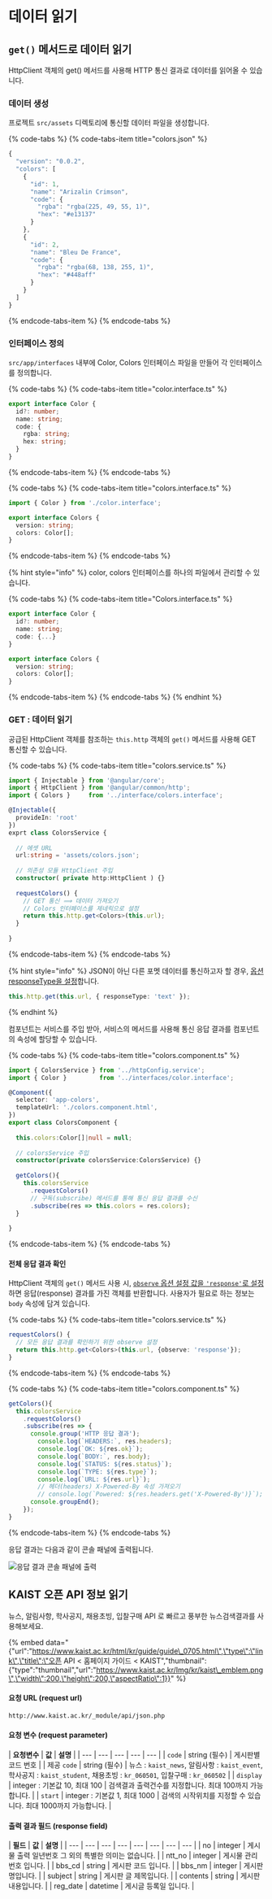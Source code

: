 # 데이터 읽기

## `get()` 메서드로 데이터 읽기

HttpClient 객체의 get\(\) 메서드를 사용해 HTTP 통신 결과로 데이터를 읽어올 수 있습니다.

### 데이터 생성

프로젝트 `src/assets` 디렉토리에 통신할 데이터 파일을 생성합니다.

{% code-tabs %}
{% code-tabs-item title="colors.json" %}
```javascript
{
  "version": "0.0.2",
  "colors": [
    {
      "id": 1,
      "name": "Arizalin Crimson",
      "code": {
        "rgba": "rgba(225, 49, 55, 1)",
        "hex": "#e13137"
      }
    },
    {
      "id": 2,
      "name": "Bleu De France",
      "code": {
        "rgba": "rgba(68, 138, 255, 1)",
        "hex": "#448aff"
      }
    }
  ]
}
```
{% endcode-tabs-item %}
{% endcode-tabs %}

### 인터페이스 정의

`src/app/interfaces` 내부에 Color, Colors 인터페이스 파일을 만들어 각 인터페이스를 정의합니다.

{% code-tabs %}
{% code-tabs-item title="color.interface.ts" %}
```typescript
export interface Color {
  id?: number;
  name: string;
  code: {
    rgba: string;
    hex: string;
  }
}
```
{% endcode-tabs-item %}
{% endcode-tabs %}

{% code-tabs %}
{% code-tabs-item title="colors.interface.ts" %}
```typescript
import { Color } from './color.interface';

export interface Colors {
  version: string;
  colors: Color[];
}
```
{% endcode-tabs-item %}
{% endcode-tabs %}

{% hint style="info" %}
color, colors 인터페이스를 하나의 파일에서 관리할 수 있습니다.

{% code-tabs %}
{% code-tabs-item title="Colors.interface.ts" %}
```typescript
export interface Color {
  id?: number;
  name: string;
  code: {...}
}

export interface Colors {
  version: string;
  colors: Color[];
}
```
{% endcode-tabs-item %}
{% endcode-tabs %}
{% endhint %}

### GET : 데이터 읽기

공급된 HttpClient 객체를 참조하는 `this.http` 객체의 `get()` 메서드를 사용해 GET 통신할 수 있습니다.

{% code-tabs %}
{% code-tabs-item title="colors.service.ts" %}
```typescript
import { Injectable } from '@angular/core';
import { HttpClient } from '@angular/common/http';
import { Colors }     from '../interface/colors.interface';

@Injectable({
  provideIn: 'root'
})
exprt class ColorsService {
  
  // 에셋 URL
  url:string = 'assets/colors.json';
  
  // 의존성 모듈 HttpClient 주입
  constructor( private http:HttpClient ) {}
  
  requestColors() {
    // GET 통신 ⟹ 데이터 가져오기
    // Colors 인터페이스를 제네릭으로 설정
    return this.http.get<Colors>(this.url);
  }
  
}
```
{% endcode-tabs-item %}
{% endcode-tabs %}

{% hint style="info" %}
JSON이 아닌 다른 포멧 데이터를 통신하고자 할 경우, [옵션 responseType을 설정](https://angular.io/guide/http#requesting-non-json-data)합니다.

```typescript
this.http.get(this.url, { responseType: 'text' });
```
{% endhint %}

컴포넌트는 서비스를 주입 받아, 서비스의 메서드를 사용해 통신 응답 결과를 컴포넌트의 속성에 할당할 수 있습니다.

{% code-tabs %}
{% code-tabs-item title="colors.component.ts" %}
```typescript
import { ColorsService } from '../httpConfig.service';
import { Color }         from '../interfaces/color.interface';

@Component({
  selector: 'app-colors',
  templateUrl: './colors.component.html',
})
export class ColorsComponent {
  
  this.colors:Color[]|null = null;
  
  // colorsService 주입
  constructor(private colorsService:ColorsService) {}
  
  getColors(){
    this.colorsService
      .requestColors()
      // 구독(subscribe) 메서드를 통해 통신 응답 결과를 수신
      .subscribe(res => this.colors = res.colors);
  }
  
}
```
{% endcode-tabs-item %}
{% endcode-tabs %}

#### 전체 응답 결과 확인

HttpClient 객체의 `get()` 메서드 사용 시, [`observe` 옵션 설정 값을 `'response'`로 설정](https://angular.io/guide/http#reading-the-full-response)하면 응답\(response\) 결과를 가진 객체를 반환합니다. 사용자가 필요로 하는 정보는 `body` 속성에 담겨 있습니다.

{% code-tabs %}
{% code-tabs-item title="colors.service.ts" %}
```typescript
requestColors() {
  // 모든 응답 결과를 확인하기 위한 observe 설정
  return this.http.get<Colors>(this.url, {observe: 'response'});
}
```
{% endcode-tabs-item %}
{% endcode-tabs %}

{% code-tabs %}
{% code-tabs-item title="colors.component.ts" %}
```typescript
getColors(){
  this.colorsService
    .requestColors()
    .subscribe(res => {
      console.group('HTTP 응답 결과');
        console.log(`HEADERS:`, res.headers);
        console.log(`OK: ${res.ok}`);
        console.log(`BODY:`, res.body);
        console.log(`STATUS: ${res.status}`);
        console.log(`TYPE: ${res.type}`);
        console.log(`URL: ${res.url}`); 
        // 헤더(headers) X-Powered-By 속성 가져오기
        // console.log(`Powered: ${res.headers.get('X-Powered-By')}`);
      console.groupEnd();
    });
}
```
{% endcode-tabs-item %}
{% endcode-tabs %}

응답 결과는 다음과 같이 콘솔 패널에 출력됩니다.

![&#xC751;&#xB2F5; &#xACB0;&#xACFC; &#xCF58;&#xC194; &#xD328;&#xB110;&#xC5D0; &#xCD9C;&#xB825;](../.gitbook/assets/image%20%2814%29.png)

## KAIST 오픈 API 정보 읽기

뉴스, 알림사항, 학사공지, 채용초빙, 입찰구매 API 로 빠르고 풍부한 뉴스검색결과를 사용해보세요.

{% embed data="{\"url\":\"https://www.kaist.ac.kr/html/kr/guide/guide\_0705.html\",\"type\":\"link\",\"title\":\"오픈 API < 홈페이지 가이드 < KAIST\",\"thumbnail\":{\"type\":\"thumbnail\",\"url\":\"https://www.kaist.ac.kr/Img/kr/kaist\_emblem.png\",\"width\":200,\"height\":200,\"aspectRatio\":1}}" %}

#### **요청 URL \(request url\)**

```bash
http://www.kaist.ac.kr/_module/api/json.php
```

#### **요청 변수 \(request parameter\)**

| **요청변수** | **값** | **설명** |
| --- | --- | --- | --- | --- |
| `code` | string \(필수\) | 게시판별 코드 번호 |
| 제공 `code` | string \(필수\) | 뉴스 : `kaist_news`, 알림사항 : `kaist_event`, 학사공지 : `kaist_student`, 채용초빙 : `kr_060501`, 입찰구매 : `kr_060502` |
| `display` | integer : 기본값 10, 최대 100 | 검색결과 출력건수를 지정합니다. 최대 100까지 가능합니다. |
| `start` | integer : 기본값 1, 최대 1000 | 검색의 시작위치를 지정할 수 있습니다. 최대 1000까지 가능합니다. |

#### 출력 결과 필드 \(response field\)

| **필드** | **값** | **설명** |
| --- | --- | --- | --- | --- | --- | --- | --- |
| no | integer | 게시물 출력 일년번호 그 외의 특별한 의미는 없습니다. |
| ntt\_no | integer | 게시물 관리 번호 입니다. |
| bbs\_cd | string | 게시판 코드 입니다. |
| bbs\_nm | integer | 게시판명입니다. |
| subject | string | 게시판 글 제목입니다. |
| contents | string | 게시판 내용입니다. |
| reg\_date | datetime | 게시글 등록일 입니다. |

